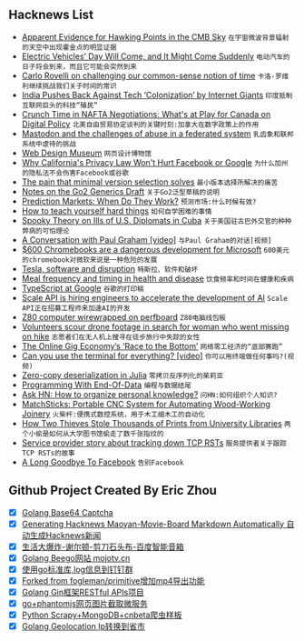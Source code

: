 ## Hacknews List


- [Apparent Evidence for Hawking Points in the CMB Sky](https://arxiv.org/abs/1808.01740)  `在宇宙微波背景辐射的天空中出现霍金点的明显证据`
- [Electric Vehicles’ Day Will Come, and It Might Come Suddenly](https://www.bloomberg.com/view/articles/2018-08-31/electric-vehicles-in-california-their-day-will-come-suddenly)  `电动汽车的日子将会到来，而且它可能会突然到来`
- [Carlo Rovelli on challenging our common-sense notion of time](http://nautil.us/blog/forget-everything-you-think-you-know-about-time)  `卡洛·罗维利继续挑战我们关于时间的常识`
- [India Pushes Back Against Tech ‘Colonization’ by Internet Giants](https://www.nytimes.com/2018/08/31/technology/india-technology-american-giants.html)  `印度抵制互联网巨头的科技“殖民”`
- [Crunch Time in NAFTA Negotiations: What&#39;s at Play for Canada on Digital Policy](http://www.michaelgeist.ca/2018/08/crunch-time-in-the-nafta-negotiations/)  `北美自由贸易协定谈判的关键时刻:加拿大在数字政策上的作用`
- [Mastodon and the challenges of abuse in a federated system](https://nolanlawson.com/2018/08/31/mastodon-and-the-challenges-of-abuse-in-a-federated-system/)  `乳齿象和联邦系统中虐待的挑战`
- [Web Design Museum](https://www.webdesignmuseum.org/)  `网页设计博物馆`
- [Why California&#39;s Privacy Law Won&#39;t Hurt Facebook or Google](https://www.wired.com/story/why-californias-privacy-law-wont-hurt-facebook-or-google/)  `为什么加州的隐私法不会伤害Facebook或谷歌`
- [The pain that minimal version selection solves](https://about.sourcegraph.com/blog/the-pain-that-minimal-version-selection-solves/)  `最小版本选择所解决的痛苦`
- [Notes on the Go2 Generics Draft](http://jmoiron.net/blog/notes-on-the-go2-generics-draft/)  `关于Go2泛型草稿的说明`
- [Prediction Markets: When Do They Work?](https://thezvi.wordpress.com/2018/07/26/prediction-markets-when-do-they-work/)  `预测市场:什么时候有效?`
- [How to teach yourself hard things](https://jvns.ca/blog/2018/09/01/learning-skills-you-can-practice/)  `如何自学困难的事情`
- [Spooky Theory on Ills of U.S. Diplomats in Cuba](https://www.nytimes.com/2018/09/01/science/sonic-attack-cuba-microwave.html)  `关于美国驻古巴外交官的种种弊病的可怕理论`
- [A Conversation with Paul Graham [video]](https://www.youtube.com/watch?v=4WO5kJChg3w)  `与Paul Graham的对话[视频]`
- [$600 Chromebooks are a dangerous development for Microsoft](https://arstechnica.com/gadgets/2018/09/600-chromebooks-are-a-dangerous-development-for-microsoft/)  `600美元的chromebook对微软来说是一种危险的发展`
- [Tesla, software and disruption](https://www.ben-evans.com/benedictevans/2018/8/29/tesla-software-and-disruption)  `特斯拉、软件和破坏`
- [Meal frequency and timing in health and disease](https://www.ncbi.nlm.nih.gov/pmc/articles/PMC4250148/)  `饮食频率和时间在健康和疾病`
- [TypeScript at Google](http://neugierig.org/software/blog/2018/09/typescript-at-google.html)  `谷歌的打印稿`
- [Scale API is hiring engineers to accelerate the development of AI](https://www.scaleapi.com/about#jobs)  `Scale API正在招募工程师来加速AI的开发`
- [Z80 computer wirewrapped on perfboard](https://github.com/linker3000/Z80-Board)  `Z80电脑线包板`
- [Volunteers scour drone footage in search for woman who went missing on hike](https://www.geekwire.com/2018/volunteers-scour-drone-footage-online-search-woman-went-missing-hike-north-seattle/)  `志愿者们在无人机上搜寻在徒步旅行中失踪的女性`
- [The Online Gig Economy’s ‘Race to the Bottom’](https://www.theatlantic.com/technology/archive/2018/08/fiverr-online-gig-economy/569083/?single_page=true)  `网络零工经济的“底部赛跑”`
- [Can you use the terminal for everything? [video]](https://www.youtube.com/watch?v=0-2Ja7T9YF8)  `你可以用终端做任何事吗?(视频)`
- [Zero-copy deserialization in Julia](http://scattered-thoughts.net/blog/2018/08/28/zero-copy-deserialization-in-julia/)  `零拷贝反序列化的茱莉亚`
- [Programming With End-Of-Data](https://billwadge.wordpress.com/2018/09/01/programming-with-end-of-data/)  `编程与数据结尾`
- [Ask HN: How to organize personal knowledge?](item?id=17892731)  `问HN:如何组织个人知识?`
- [MatchSticks: Portable CNC System for Automating Wood-Working Joinery](https://rutian.github.io/projects/MS/)  `火柴杆:便携式数控系统，用于木工细木工的自动化`
- [How Two Thieves Stole Thousands of Prints from University Libraries](https://www.atlasobscura.com/articles/robert-kindred-university-library-theft)  `两个小偷是如何从大学图书馆偷走了数千张指纹的`
- [Service provider story about tracking down TCP RSTs](https://mailman.nanog.org/pipermail/nanog/2018-September/096871.html)  `服务提供者关于跟踪TCP RSTs的故事`
- [A Long Goodbye To Facebook](https://om.co/2018/09/01/the-long-goodbye-to-facebook/)  `告别Facebook`

## Github Project Created By Eric Zhou

- [x] [Golang Base64 Captcha](https://github.com/mojocn/base64Captcha)
- [x] [Generating Hacknews Maoyan-Movie-Board Markdown Automatically 自动生成Hacknews新闻](https://github.com/dejavuzhou/md-genie)
- [x] [生活大爆炸-谢尔顿-剪刀石头布-百度智能音箱](https://github.com/mojocn/dueros-bang-game)
- [x] [Golang Beego网站 mojotv.cn](https://github.com/mojocn/www.mojotv.cn)
- [x] [使用go标准库,log信息到钉钉群](https://github.com/mojocn/dooger)
- [x] [Forked from fogleman/primitive增加mp4导出功能](https://github.com/mojocn/primitive)
- [x] [Golang Gin框架RESTful APIs项目](https://github.com/JJJJJJJerk/ezier-golang-web-api-framework)
- [x] [go+phantomjs网页图片截取微服务](https://github.com/mojocn/screen_shot)
- [x] [Python Scrapy+MongoDB+cnbeta爬虫样板](https://github.com/mojocn/scrapy_mongodb_boilerplate_cnbeta)
- [x] [Golang Geolocation Ip转换到省市](https://github.com/mojocn/ip2location)